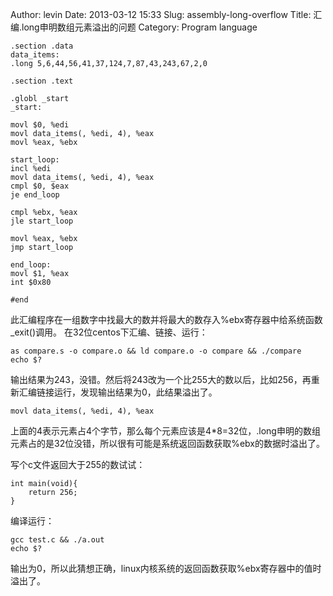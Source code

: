 Author: levin
Date: 2013-03-12 15:33
Slug: assembly-long-overflow
Title: 汇编.long申明数组元素溢出的问题
Category: Program language

<!-- more -->

    .section .data
    data_items:
    .long 5,6,44,56,41,37,124,7,87,43,243,67,2,0
    
    .section .text
    
    .globl _start
    _start:
    
    movl $0, %edi
    movl data_items(, %edi, 4), %eax
    movl %eax, %ebx
    
    start_loop:
    incl %edi
    movl data_items(, %edi, 4), %eax
    cmpl $0, $eax
    je end_loop
    
    cmpl %ebx, %eax
    jle start_loop
    
    movl %eax, %ebx
    jmp start_loop
    
    end_loop:
    movl $1, %eax
    int $0x80
    
    #end


此汇编程序在一组数字中找最大的数并将最大的数存入%ebx寄存器中给系统函数\_exit()调用。
在32位centos下汇编、链接、运行：

    as compare.s -o compare.o && ld compare.o -o compare && ./compare
    echo $?

输出结果为243，没错。然后将243改为一个比255大的数以后，比如256，再重新汇编链接运行，发现输出结果为0，此结果溢出了。

    movl data_items(, %edi, 4), %eax

上面的4表示元素占4个字节，那么每个元素应该是4\*8=32位，.long申明的数组元素占的是32位没错，所以很有可能是系统返回函数获取%ebx的数据时溢出了。

写个c文件返回大于255的数试试：

    int main(void){
    	return 256;
    }

编译运行：

    gcc test.c && ./a.out
    echo $?

输出为0，所以此猜想正确，linux内核系统的返回函数获取%ebx寄存器中的值时溢出了。
